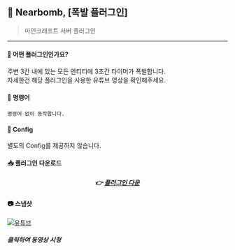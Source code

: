 



## 📒 Nearbomb, [폭발 플러그인]
> 마인크래프트 서버 플러그인

---

#### 📖 어떤 플러그인인가요?
주변 3칸 내에 있는 모든 엔티티에 3초간 타이머가 폭발합니다.
<br>
자세한건 해당 플러그인을 사용한 유튜브 영상을 확인해주세요.

#### 📄 명령어
```
명령어 없이 동작합니다.
```

#### 📄 Config
별도의 Config를 제공하지 않습니다.

####  📥 플러그인 다운로드

<div align=center>

#####  👉 [플러그인 다운](https://drive.google.com/file/d/1LfdYvDYgt5FzA1zsWZ6oAD8yvxwUgZoW/view?usp=sharing)

</div>

#### 📷 스냅샷
[![유튜브](http://img.youtube.com/vi/AkBax9XJZBY/0.jpg)](https://youtu.be/AkBax9XJZBY)
##### 클릭하여 동영상 시청




